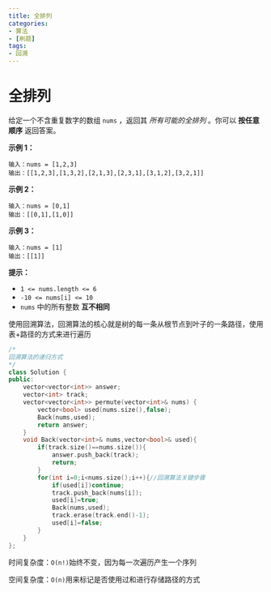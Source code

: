 ```yaml
---
title: 全排列
categories:
- 算法
- [刷题]
tags:
- 回溯
---
```

# 全排列

给定一个不含重复数字的数组 `nums` ，返回其 *所有可能的全排列* 。你可以 **按任意顺序** 返回答案。

**示例 1：**

```
输入：nums = [1,2,3]
输出：[[1,2,3],[1,3,2],[2,1,3],[2,3,1],[3,1,2],[3,2,1]]
```

**示例 2：**

```
输入：nums = [0,1]
输出：[[0,1],[1,0]]
```

**示例 3：**

```
输入：nums = [1]
输出：[[1]]
```

 

**提示：**

- `1 <= nums.length <= 6`
- `-10 <= nums[i] <= 10`
- `nums` 中的所有整数 **互不相同**

使用回溯算法，回溯算法的核心就是树的每一条从根节点到叶子的一条路径，使用表+路径的方式来进行遍历

```cpp
/*
回溯算法的递归方式
*/
class Solution {
public:
    vector<vector<int>> answer;
    vector<int> track;
    vector<vector<int>> permute(vector<int>& nums) {
        vector<bool> used(nums.size(),false);
        Back(nums,used);
        return answer;
    }
    void Back(vector<int>& nums,vector<bool>& used){
        if(track.size()==nums.size()){
            answer.push_back(track);
            return;
        }
        for(int i=0;i<nums.size();i++){//回溯算法关键步骤
            if(used[i])continue;
            track.push_back(nums[i]);
            used[i]=true;
            Back(nums,used);
            track.erase(track.end()-1);
            used[i]=false;
        }
    }
};
```

时间复杂度：`O(n!)`始终不变，因为每一次遍历产生一个序列

空间复杂度：`O(n)`用来标记是否使用过和进行存储路径的方式